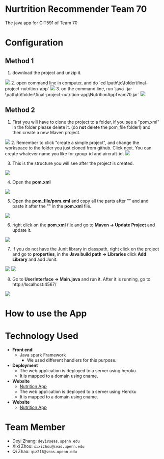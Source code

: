 # Nurtrition Recommender Team 70
The java app for CIT591 of Team 70

# Configuration
## Method 1
1. download the project and unzip it.
<img src='/UPenn-CIT599/final-project-nutrition-app/blob/master/images/Screenshot%20at%20Apr%2020%2020-50-52.png'>
2. open command line in computer, and do `cd \path\to\folder\final-project-nutrition-app`
<img src='/UPenn-CIT599/final-project-nutrition-app/blob/master/images/Screenshot%20at%20Apr%2020%2020-51-39.png'>
3. on the command line, run `java -jar \path\to\folder\final-project-nutrition-app\NutritionAppTeam70.jar`
<img src='/UPenn-CIT599/final-project-nutrition-app/blob/master/images/Screenshot%20at%20Apr%2020%2020-52-12.png'>

## Method 2
1. First you will have to clone the project to a folder, if you see a "pom.xml" in the folder please delete it. (do **not** delete the pom_file folder!) and then create a new Maven project.
<img src='https://github.com/qiz216/sparkjavaproject/blob/master/images/1.maven.png'>
2. Remember to click "create a simple project", and change the workspace to the folder you just cloned from github. Click next. You can create whatever name you like for group-id and aircraft-id.
<img src='https://github.com/qiz216/sparkjavaproject/blob/master/images/2.configure_maven.png'>

3. This is the structure you will see after the project is created.
<img src='https://github.com/qiz216/sparkjavaproject/blob/master/images/3.pomfile.png'>

4. Open the **pom.xml** 
<img src='https://github.com/qiz216/sparkjavaproject/blob/master/images/4.replacepom.png'>

5. Open the **pom_file/pom.xml** and copy all the parts after "<dependencies>" and and paste it after the "</version>" in the **pom.xml** file.
<img src='https://github.com/qiz216/sparkjavaproject/blob/master/images/5.copy.png'>

6. right click on the **pom.xml** file and go to **Maven -> Update Project** and update it.
<img src='https://github.com/qiz216/sparkjavaproject/blob/master/images/6.updatemaven.png'>

7. If you do not have the Junit library in classpath, right click on the project and go to **properties**, in the **Java build path -> Libraries** click **Add Library** and add Junit.
<img src='https://github.com/qiz216/sparkjavaproject/blob/master/images/7.enablejunit.png'>
<img src='https://github.com/qiz216/sparkjavaproject/blob/master/images/8.junit.png'>

8. Go to **UserInterface -> Main.java** and run it. After it is running, go to http://localhost:4567/
<img src='https://github.com/qiz216/sparkjavaproject/blob/master/images/9.runMain.png'>

# How to use the App

# Technology Used
- **Front end**
  - Java spark Framework
  	- We used different handlers for this purpose.
- **Deployment**
  - The web application is deployed to a server using heroku
  - It is mapped to a domain using cname.
- **Website**
  - <a href="http://www.qizhaolouis.com">Nutrition App</a>
  - The web application is deployed to a server using Heroku
  - It is mapped to a domain using cname.
- **Website**
  - <a href="http://www.qizhaolouis.com">Nutrition App</a>

# Team Member
- Deyi Zhang: `deyi@seas.upenn.edu`
- Xixi Zhou: `xixizhou@seas.upenn.edu`
- Qi Zhao: `qiz216@seas.upenn.edu`
